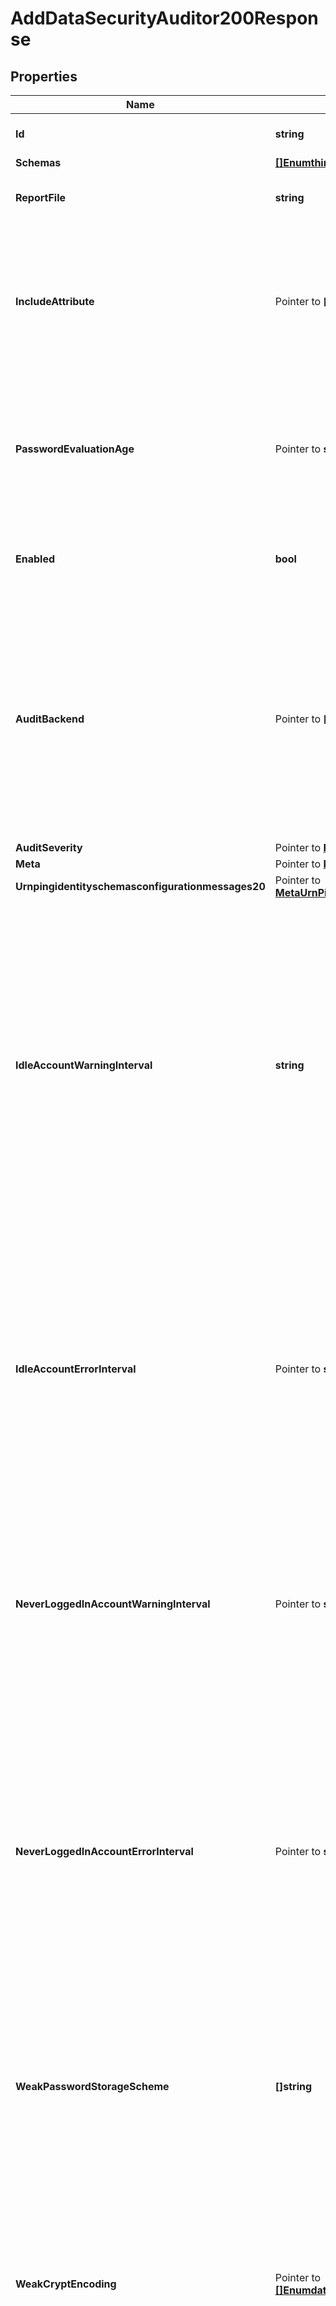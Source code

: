 # AddDataSecurityAuditor200Response

## Properties

Name | Type | Description | Notes
------------ | ------------- | ------------- | -------------
**Id** | **string** | Name of the Data Security Auditor | 
**Schemas** | [**[]EnumthirdPartyDataSecurityAuditorSchemaUrn**](EnumthirdPartyDataSecurityAuditorSchemaUrn.md) |  | 
**ReportFile** | **string** | Specifies the name of the detailed report file. | 
**IncludeAttribute** | Pointer to **[]string** | Specifies the attributes from the audited entries that should be included detailed reports. By default, no attributes are included. | [optional] 
**PasswordEvaluationAge** | Pointer to **string** | If set, the auditor will report all users with passwords older than the specified value even if password expiration is not enabled. | [optional] 
**Enabled** | **bool** | Indicates whether the Data Security Auditor is enabled for use. | 
**AuditBackend** | Pointer to **[]string** | Specifies which backends the data security auditor may be applied to. By default, the data security auditors will audit entries in all backend types that support data auditing (Local DB, LDIF, and Config File Handler). | [optional] 
**AuditSeverity** | Pointer to [**EnumdataSecurityAuditorAuditSeverityProp**](EnumdataSecurityAuditorAuditSeverityProp.md) |  | [optional] 
**Meta** | Pointer to [**MetaMeta**](MetaMeta.md) |  | [optional] 
**Urnpingidentityschemasconfigurationmessages20** | Pointer to [**MetaUrnPingidentitySchemasConfigurationMessages20**](MetaUrnPingidentitySchemasConfigurationMessages20.md) |  | [optional] 
**IdleAccountWarningInterval** | **string** | The length of time to use as the warning interval for idle accounts. If the length of time since a user last authenticated is greater than the warning interval but less than the error interval (or if it is greater than the warning interval and no error interval is defined), then a warning will be generated for that account. | 
**IdleAccountErrorInterval** | Pointer to **string** | The length of time to use as the error interval for idle accounts. If the length of time since a user last authenticated is greater than the error interval, then an error will be generated for that account. If no error interval is defined, then only the warning interval will be used. | [optional] 
**NeverLoggedInAccountWarningInterval** | Pointer to **string** | The length of time to use as the warning interval for accounts that do not appear to have authenticated. If this is not specified, then the idle account warning interval will be used. | [optional] 
**NeverLoggedInAccountErrorInterval** | Pointer to **string** | The length of time to use as the error interval for accounts that do not appear to have authenticated. If this is not specified, then the never-logged-in warning interval will be used. The idle account warning and error intervals will be used if no never-logged-in interval is configured. | [optional] 
**WeakPasswordStorageScheme** | **[]string** | The password storage schemes that are considered weak. Users with any of the specified password storage schemes will be included in the report. | 
**WeakCryptEncoding** | Pointer to [**[]EnumdataSecurityAuditorWeakCryptEncodingProp**](EnumdataSecurityAuditorWeakCryptEncodingProp.md) | Reporting on users with passwords encoded using the Crypt Password Storage scheme may be further limited by selecting one or more encoding mechanisms that are considered weak. | [optional] 
**IncludePrivilege** | Pointer to [**[]EnumdataSecurityAuditorIncludePrivilegeProp**](EnumdataSecurityAuditorIncludePrivilegeProp.md) | If defined, only entries with the specified privileges will be reported. By default, entries with any privilege assigned will be reported. | [optional] 
**MaximumIdleTime** | Pointer to **string** | If set, users that have not authenticated for more than the specified time will be reported even if idle account lockout is not configured. Note that users may only be reported if the last login time tracking is enabled. | [optional] 
**Filter** | **[]string** | The filter to use to identify entries that should be reported. Multiple filters may be configured, and each reported entry will indicate which of these filter(s) matched that entry. | 
**AccountExpirationWarningInterval** | Pointer to **string** | If set, the auditor will report all users with account expiration times are in the future, but are within the specified length of time away from the current time. | [optional] 
**ExtensionClass** | **string** | The fully-qualified name of the Java class providing the logic for the Third Party Data Security Auditor. | 
**ExtensionArgument** | Pointer to **[]string** | The set of arguments used to customize the behavior for the Third Party Data Security Auditor. Each configuration property should be given in the form &#39;name&#x3D;value&#39;. | [optional] 

## Methods

### NewAddDataSecurityAuditor200Response

`func NewAddDataSecurityAuditor200Response(id string, schemas []EnumthirdPartyDataSecurityAuditorSchemaUrn, reportFile string, enabled bool, idleAccountWarningInterval string, weakPasswordStorageScheme []string, filter []string, extensionClass string, ) *AddDataSecurityAuditor200Response`

NewAddDataSecurityAuditor200Response instantiates a new AddDataSecurityAuditor200Response object
This constructor will assign default values to properties that have it defined,
and makes sure properties required by API are set, but the set of arguments
will change when the set of required properties is changed

### NewAddDataSecurityAuditor200ResponseWithDefaults

`func NewAddDataSecurityAuditor200ResponseWithDefaults() *AddDataSecurityAuditor200Response`

NewAddDataSecurityAuditor200ResponseWithDefaults instantiates a new AddDataSecurityAuditor200Response object
This constructor will only assign default values to properties that have it defined,
but it doesn't guarantee that properties required by API are set

### GetId

`func (o *AddDataSecurityAuditor200Response) GetId() string`

GetId returns the Id field if non-nil, zero value otherwise.

### GetIdOk

`func (o *AddDataSecurityAuditor200Response) GetIdOk() (*string, bool)`

GetIdOk returns a tuple with the Id field if it's non-nil, zero value otherwise
and a boolean to check if the value has been set.

### SetId

`func (o *AddDataSecurityAuditor200Response) SetId(v string)`

SetId sets Id field to given value.


### GetSchemas

`func (o *AddDataSecurityAuditor200Response) GetSchemas() []EnumthirdPartyDataSecurityAuditorSchemaUrn`

GetSchemas returns the Schemas field if non-nil, zero value otherwise.

### GetSchemasOk

`func (o *AddDataSecurityAuditor200Response) GetSchemasOk() (*[]EnumthirdPartyDataSecurityAuditorSchemaUrn, bool)`

GetSchemasOk returns a tuple with the Schemas field if it's non-nil, zero value otherwise
and a boolean to check if the value has been set.

### SetSchemas

`func (o *AddDataSecurityAuditor200Response) SetSchemas(v []EnumthirdPartyDataSecurityAuditorSchemaUrn)`

SetSchemas sets Schemas field to given value.


### GetReportFile

`func (o *AddDataSecurityAuditor200Response) GetReportFile() string`

GetReportFile returns the ReportFile field if non-nil, zero value otherwise.

### GetReportFileOk

`func (o *AddDataSecurityAuditor200Response) GetReportFileOk() (*string, bool)`

GetReportFileOk returns a tuple with the ReportFile field if it's non-nil, zero value otherwise
and a boolean to check if the value has been set.

### SetReportFile

`func (o *AddDataSecurityAuditor200Response) SetReportFile(v string)`

SetReportFile sets ReportFile field to given value.


### GetIncludeAttribute

`func (o *AddDataSecurityAuditor200Response) GetIncludeAttribute() []string`

GetIncludeAttribute returns the IncludeAttribute field if non-nil, zero value otherwise.

### GetIncludeAttributeOk

`func (o *AddDataSecurityAuditor200Response) GetIncludeAttributeOk() (*[]string, bool)`

GetIncludeAttributeOk returns a tuple with the IncludeAttribute field if it's non-nil, zero value otherwise
and a boolean to check if the value has been set.

### SetIncludeAttribute

`func (o *AddDataSecurityAuditor200Response) SetIncludeAttribute(v []string)`

SetIncludeAttribute sets IncludeAttribute field to given value.

### HasIncludeAttribute

`func (o *AddDataSecurityAuditor200Response) HasIncludeAttribute() bool`

HasIncludeAttribute returns a boolean if a field has been set.

### GetPasswordEvaluationAge

`func (o *AddDataSecurityAuditor200Response) GetPasswordEvaluationAge() string`

GetPasswordEvaluationAge returns the PasswordEvaluationAge field if non-nil, zero value otherwise.

### GetPasswordEvaluationAgeOk

`func (o *AddDataSecurityAuditor200Response) GetPasswordEvaluationAgeOk() (*string, bool)`

GetPasswordEvaluationAgeOk returns a tuple with the PasswordEvaluationAge field if it's non-nil, zero value otherwise
and a boolean to check if the value has been set.

### SetPasswordEvaluationAge

`func (o *AddDataSecurityAuditor200Response) SetPasswordEvaluationAge(v string)`

SetPasswordEvaluationAge sets PasswordEvaluationAge field to given value.

### HasPasswordEvaluationAge

`func (o *AddDataSecurityAuditor200Response) HasPasswordEvaluationAge() bool`

HasPasswordEvaluationAge returns a boolean if a field has been set.

### GetEnabled

`func (o *AddDataSecurityAuditor200Response) GetEnabled() bool`

GetEnabled returns the Enabled field if non-nil, zero value otherwise.

### GetEnabledOk

`func (o *AddDataSecurityAuditor200Response) GetEnabledOk() (*bool, bool)`

GetEnabledOk returns a tuple with the Enabled field if it's non-nil, zero value otherwise
and a boolean to check if the value has been set.

### SetEnabled

`func (o *AddDataSecurityAuditor200Response) SetEnabled(v bool)`

SetEnabled sets Enabled field to given value.


### GetAuditBackend

`func (o *AddDataSecurityAuditor200Response) GetAuditBackend() []string`

GetAuditBackend returns the AuditBackend field if non-nil, zero value otherwise.

### GetAuditBackendOk

`func (o *AddDataSecurityAuditor200Response) GetAuditBackendOk() (*[]string, bool)`

GetAuditBackendOk returns a tuple with the AuditBackend field if it's non-nil, zero value otherwise
and a boolean to check if the value has been set.

### SetAuditBackend

`func (o *AddDataSecurityAuditor200Response) SetAuditBackend(v []string)`

SetAuditBackend sets AuditBackend field to given value.

### HasAuditBackend

`func (o *AddDataSecurityAuditor200Response) HasAuditBackend() bool`

HasAuditBackend returns a boolean if a field has been set.

### GetAuditSeverity

`func (o *AddDataSecurityAuditor200Response) GetAuditSeverity() EnumdataSecurityAuditorAuditSeverityProp`

GetAuditSeverity returns the AuditSeverity field if non-nil, zero value otherwise.

### GetAuditSeverityOk

`func (o *AddDataSecurityAuditor200Response) GetAuditSeverityOk() (*EnumdataSecurityAuditorAuditSeverityProp, bool)`

GetAuditSeverityOk returns a tuple with the AuditSeverity field if it's non-nil, zero value otherwise
and a boolean to check if the value has been set.

### SetAuditSeverity

`func (o *AddDataSecurityAuditor200Response) SetAuditSeverity(v EnumdataSecurityAuditorAuditSeverityProp)`

SetAuditSeverity sets AuditSeverity field to given value.

### HasAuditSeverity

`func (o *AddDataSecurityAuditor200Response) HasAuditSeverity() bool`

HasAuditSeverity returns a boolean if a field has been set.

### GetMeta

`func (o *AddDataSecurityAuditor200Response) GetMeta() MetaMeta`

GetMeta returns the Meta field if non-nil, zero value otherwise.

### GetMetaOk

`func (o *AddDataSecurityAuditor200Response) GetMetaOk() (*MetaMeta, bool)`

GetMetaOk returns a tuple with the Meta field if it's non-nil, zero value otherwise
and a boolean to check if the value has been set.

### SetMeta

`func (o *AddDataSecurityAuditor200Response) SetMeta(v MetaMeta)`

SetMeta sets Meta field to given value.

### HasMeta

`func (o *AddDataSecurityAuditor200Response) HasMeta() bool`

HasMeta returns a boolean if a field has been set.

### GetUrnpingidentityschemasconfigurationmessages20

`func (o *AddDataSecurityAuditor200Response) GetUrnpingidentityschemasconfigurationmessages20() MetaUrnPingidentitySchemasConfigurationMessages20`

GetUrnpingidentityschemasconfigurationmessages20 returns the Urnpingidentityschemasconfigurationmessages20 field if non-nil, zero value otherwise.

### GetUrnpingidentityschemasconfigurationmessages20Ok

`func (o *AddDataSecurityAuditor200Response) GetUrnpingidentityschemasconfigurationmessages20Ok() (*MetaUrnPingidentitySchemasConfigurationMessages20, bool)`

GetUrnpingidentityschemasconfigurationmessages20Ok returns a tuple with the Urnpingidentityschemasconfigurationmessages20 field if it's non-nil, zero value otherwise
and a boolean to check if the value has been set.

### SetUrnpingidentityschemasconfigurationmessages20

`func (o *AddDataSecurityAuditor200Response) SetUrnpingidentityschemasconfigurationmessages20(v MetaUrnPingidentitySchemasConfigurationMessages20)`

SetUrnpingidentityschemasconfigurationmessages20 sets Urnpingidentityschemasconfigurationmessages20 field to given value.

### HasUrnpingidentityschemasconfigurationmessages20

`func (o *AddDataSecurityAuditor200Response) HasUrnpingidentityschemasconfigurationmessages20() bool`

HasUrnpingidentityschemasconfigurationmessages20 returns a boolean if a field has been set.

### GetIdleAccountWarningInterval

`func (o *AddDataSecurityAuditor200Response) GetIdleAccountWarningInterval() string`

GetIdleAccountWarningInterval returns the IdleAccountWarningInterval field if non-nil, zero value otherwise.

### GetIdleAccountWarningIntervalOk

`func (o *AddDataSecurityAuditor200Response) GetIdleAccountWarningIntervalOk() (*string, bool)`

GetIdleAccountWarningIntervalOk returns a tuple with the IdleAccountWarningInterval field if it's non-nil, zero value otherwise
and a boolean to check if the value has been set.

### SetIdleAccountWarningInterval

`func (o *AddDataSecurityAuditor200Response) SetIdleAccountWarningInterval(v string)`

SetIdleAccountWarningInterval sets IdleAccountWarningInterval field to given value.


### GetIdleAccountErrorInterval

`func (o *AddDataSecurityAuditor200Response) GetIdleAccountErrorInterval() string`

GetIdleAccountErrorInterval returns the IdleAccountErrorInterval field if non-nil, zero value otherwise.

### GetIdleAccountErrorIntervalOk

`func (o *AddDataSecurityAuditor200Response) GetIdleAccountErrorIntervalOk() (*string, bool)`

GetIdleAccountErrorIntervalOk returns a tuple with the IdleAccountErrorInterval field if it's non-nil, zero value otherwise
and a boolean to check if the value has been set.

### SetIdleAccountErrorInterval

`func (o *AddDataSecurityAuditor200Response) SetIdleAccountErrorInterval(v string)`

SetIdleAccountErrorInterval sets IdleAccountErrorInterval field to given value.

### HasIdleAccountErrorInterval

`func (o *AddDataSecurityAuditor200Response) HasIdleAccountErrorInterval() bool`

HasIdleAccountErrorInterval returns a boolean if a field has been set.

### GetNeverLoggedInAccountWarningInterval

`func (o *AddDataSecurityAuditor200Response) GetNeverLoggedInAccountWarningInterval() string`

GetNeverLoggedInAccountWarningInterval returns the NeverLoggedInAccountWarningInterval field if non-nil, zero value otherwise.

### GetNeverLoggedInAccountWarningIntervalOk

`func (o *AddDataSecurityAuditor200Response) GetNeverLoggedInAccountWarningIntervalOk() (*string, bool)`

GetNeverLoggedInAccountWarningIntervalOk returns a tuple with the NeverLoggedInAccountWarningInterval field if it's non-nil, zero value otherwise
and a boolean to check if the value has been set.

### SetNeverLoggedInAccountWarningInterval

`func (o *AddDataSecurityAuditor200Response) SetNeverLoggedInAccountWarningInterval(v string)`

SetNeverLoggedInAccountWarningInterval sets NeverLoggedInAccountWarningInterval field to given value.

### HasNeverLoggedInAccountWarningInterval

`func (o *AddDataSecurityAuditor200Response) HasNeverLoggedInAccountWarningInterval() bool`

HasNeverLoggedInAccountWarningInterval returns a boolean if a field has been set.

### GetNeverLoggedInAccountErrorInterval

`func (o *AddDataSecurityAuditor200Response) GetNeverLoggedInAccountErrorInterval() string`

GetNeverLoggedInAccountErrorInterval returns the NeverLoggedInAccountErrorInterval field if non-nil, zero value otherwise.

### GetNeverLoggedInAccountErrorIntervalOk

`func (o *AddDataSecurityAuditor200Response) GetNeverLoggedInAccountErrorIntervalOk() (*string, bool)`

GetNeverLoggedInAccountErrorIntervalOk returns a tuple with the NeverLoggedInAccountErrorInterval field if it's non-nil, zero value otherwise
and a boolean to check if the value has been set.

### SetNeverLoggedInAccountErrorInterval

`func (o *AddDataSecurityAuditor200Response) SetNeverLoggedInAccountErrorInterval(v string)`

SetNeverLoggedInAccountErrorInterval sets NeverLoggedInAccountErrorInterval field to given value.

### HasNeverLoggedInAccountErrorInterval

`func (o *AddDataSecurityAuditor200Response) HasNeverLoggedInAccountErrorInterval() bool`

HasNeverLoggedInAccountErrorInterval returns a boolean if a field has been set.

### GetWeakPasswordStorageScheme

`func (o *AddDataSecurityAuditor200Response) GetWeakPasswordStorageScheme() []string`

GetWeakPasswordStorageScheme returns the WeakPasswordStorageScheme field if non-nil, zero value otherwise.

### GetWeakPasswordStorageSchemeOk

`func (o *AddDataSecurityAuditor200Response) GetWeakPasswordStorageSchemeOk() (*[]string, bool)`

GetWeakPasswordStorageSchemeOk returns a tuple with the WeakPasswordStorageScheme field if it's non-nil, zero value otherwise
and a boolean to check if the value has been set.

### SetWeakPasswordStorageScheme

`func (o *AddDataSecurityAuditor200Response) SetWeakPasswordStorageScheme(v []string)`

SetWeakPasswordStorageScheme sets WeakPasswordStorageScheme field to given value.


### GetWeakCryptEncoding

`func (o *AddDataSecurityAuditor200Response) GetWeakCryptEncoding() []EnumdataSecurityAuditorWeakCryptEncodingProp`

GetWeakCryptEncoding returns the WeakCryptEncoding field if non-nil, zero value otherwise.

### GetWeakCryptEncodingOk

`func (o *AddDataSecurityAuditor200Response) GetWeakCryptEncodingOk() (*[]EnumdataSecurityAuditorWeakCryptEncodingProp, bool)`

GetWeakCryptEncodingOk returns a tuple with the WeakCryptEncoding field if it's non-nil, zero value otherwise
and a boolean to check if the value has been set.

### SetWeakCryptEncoding

`func (o *AddDataSecurityAuditor200Response) SetWeakCryptEncoding(v []EnumdataSecurityAuditorWeakCryptEncodingProp)`

SetWeakCryptEncoding sets WeakCryptEncoding field to given value.

### HasWeakCryptEncoding

`func (o *AddDataSecurityAuditor200Response) HasWeakCryptEncoding() bool`

HasWeakCryptEncoding returns a boolean if a field has been set.

### GetIncludePrivilege

`func (o *AddDataSecurityAuditor200Response) GetIncludePrivilege() []EnumdataSecurityAuditorIncludePrivilegeProp`

GetIncludePrivilege returns the IncludePrivilege field if non-nil, zero value otherwise.

### GetIncludePrivilegeOk

`func (o *AddDataSecurityAuditor200Response) GetIncludePrivilegeOk() (*[]EnumdataSecurityAuditorIncludePrivilegeProp, bool)`

GetIncludePrivilegeOk returns a tuple with the IncludePrivilege field if it's non-nil, zero value otherwise
and a boolean to check if the value has been set.

### SetIncludePrivilege

`func (o *AddDataSecurityAuditor200Response) SetIncludePrivilege(v []EnumdataSecurityAuditorIncludePrivilegeProp)`

SetIncludePrivilege sets IncludePrivilege field to given value.

### HasIncludePrivilege

`func (o *AddDataSecurityAuditor200Response) HasIncludePrivilege() bool`

HasIncludePrivilege returns a boolean if a field has been set.

### GetMaximumIdleTime

`func (o *AddDataSecurityAuditor200Response) GetMaximumIdleTime() string`

GetMaximumIdleTime returns the MaximumIdleTime field if non-nil, zero value otherwise.

### GetMaximumIdleTimeOk

`func (o *AddDataSecurityAuditor200Response) GetMaximumIdleTimeOk() (*string, bool)`

GetMaximumIdleTimeOk returns a tuple with the MaximumIdleTime field if it's non-nil, zero value otherwise
and a boolean to check if the value has been set.

### SetMaximumIdleTime

`func (o *AddDataSecurityAuditor200Response) SetMaximumIdleTime(v string)`

SetMaximumIdleTime sets MaximumIdleTime field to given value.

### HasMaximumIdleTime

`func (o *AddDataSecurityAuditor200Response) HasMaximumIdleTime() bool`

HasMaximumIdleTime returns a boolean if a field has been set.

### GetFilter

`func (o *AddDataSecurityAuditor200Response) GetFilter() []string`

GetFilter returns the Filter field if non-nil, zero value otherwise.

### GetFilterOk

`func (o *AddDataSecurityAuditor200Response) GetFilterOk() (*[]string, bool)`

GetFilterOk returns a tuple with the Filter field if it's non-nil, zero value otherwise
and a boolean to check if the value has been set.

### SetFilter

`func (o *AddDataSecurityAuditor200Response) SetFilter(v []string)`

SetFilter sets Filter field to given value.


### GetAccountExpirationWarningInterval

`func (o *AddDataSecurityAuditor200Response) GetAccountExpirationWarningInterval() string`

GetAccountExpirationWarningInterval returns the AccountExpirationWarningInterval field if non-nil, zero value otherwise.

### GetAccountExpirationWarningIntervalOk

`func (o *AddDataSecurityAuditor200Response) GetAccountExpirationWarningIntervalOk() (*string, bool)`

GetAccountExpirationWarningIntervalOk returns a tuple with the AccountExpirationWarningInterval field if it's non-nil, zero value otherwise
and a boolean to check if the value has been set.

### SetAccountExpirationWarningInterval

`func (o *AddDataSecurityAuditor200Response) SetAccountExpirationWarningInterval(v string)`

SetAccountExpirationWarningInterval sets AccountExpirationWarningInterval field to given value.

### HasAccountExpirationWarningInterval

`func (o *AddDataSecurityAuditor200Response) HasAccountExpirationWarningInterval() bool`

HasAccountExpirationWarningInterval returns a boolean if a field has been set.

### GetExtensionClass

`func (o *AddDataSecurityAuditor200Response) GetExtensionClass() string`

GetExtensionClass returns the ExtensionClass field if non-nil, zero value otherwise.

### GetExtensionClassOk

`func (o *AddDataSecurityAuditor200Response) GetExtensionClassOk() (*string, bool)`

GetExtensionClassOk returns a tuple with the ExtensionClass field if it's non-nil, zero value otherwise
and a boolean to check if the value has been set.

### SetExtensionClass

`func (o *AddDataSecurityAuditor200Response) SetExtensionClass(v string)`

SetExtensionClass sets ExtensionClass field to given value.


### GetExtensionArgument

`func (o *AddDataSecurityAuditor200Response) GetExtensionArgument() []string`

GetExtensionArgument returns the ExtensionArgument field if non-nil, zero value otherwise.

### GetExtensionArgumentOk

`func (o *AddDataSecurityAuditor200Response) GetExtensionArgumentOk() (*[]string, bool)`

GetExtensionArgumentOk returns a tuple with the ExtensionArgument field if it's non-nil, zero value otherwise
and a boolean to check if the value has been set.

### SetExtensionArgument

`func (o *AddDataSecurityAuditor200Response) SetExtensionArgument(v []string)`

SetExtensionArgument sets ExtensionArgument field to given value.

### HasExtensionArgument

`func (o *AddDataSecurityAuditor200Response) HasExtensionArgument() bool`

HasExtensionArgument returns a boolean if a field has been set.


[[Back to Model list]](../README.md#documentation-for-models) [[Back to API list]](../README.md#documentation-for-api-endpoints) [[Back to README]](../README.md)


